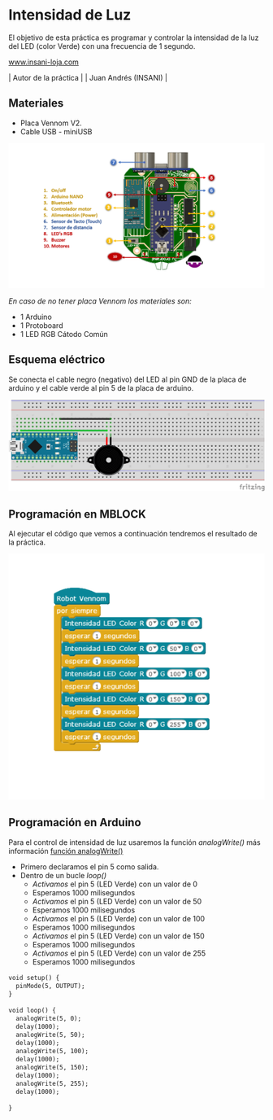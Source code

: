 # Intensidad de Luz

El objetivo de esta práctica es programar y controlar la intensidad de la luz del LED (color Verde) con una frecuencia de 1 segundo.


www.insani-loja.com

| Autor de la práctica |
| Juan Andrés (INSANI) |


## Materiales
- Placa Vennom V2.
- Cable USB - miniUSB

![Placa de programacion Vennom](https://github.com/jandrs300/Bloques_M/blob/master/ejemplos_vennom/Version_2/placa-version2.png)

*En caso de no tener placa Vennom los materiales son:*
- 1 Arduino
- 1 Protoboard
- 1 LED RGB Cátodo Común


## Esquema eléctrico
Se conecta el cable negro (negativo) del LED al pin GND de la placa de arduino y el cable verde  al pin  5 de la placa de arduino.

![Esquema de conexión](https://github.com/jandrs300/Bloques_M/blob/master/ejemplos_vennom/Version_2/Guerra_Galaxias_buzzer/guerra_galaxias_f.png)



## Programación en MBLOCK
Al ejecutar el código que vemos a continuación tendremos el resultado de la práctica.

![programa en mblock intensidad de LEDS Arduino](https://github.com/jandrs300/Bloques_M/blob/master/ejemplos_vennom/Version_2/intensidad_luz/intensidad%20de%20luz.png)


## Programación en Arduino
Para el control de intensidad de luz usaremos la función *analogWrite()* más información [función analogWrite()](https://www.arduino.cc/reference/en/language/functions/analog-io/analogwrite/)
 
- Primero declaramos el pin 5 como salida.
- Dentro de un bucle *loop()*
	- *Activamos* el pin 5 (LED Verde) con un valor de 0
	- Esperamos 1000 milisegundos
	- *Activamos* el pin 5 (LED Verde) con un valor de 50
	- Esperamos 1000 milisegundos
    - *Activamos* el pin 5 (LED Verde) con un valor de 100
	- Esperamos 1000 milisegundos
    - *Activamos* el pin 5 (LED Verde) con un valor de 150
	- Esperamos 1000 milisegundos
    - *Activamos* el pin 5 (LED Verde) con un valor de 255
	- Esperamos 1000 milisegundos


```
void setup() {
  pinMode(5, OUTPUT);
}

void loop() {
  analogWrite(5, 0);
  delay(1000);
  analogWrite(5, 50);
  delay(1000);
  analogWrite(5, 100);
  delay(1000);
  analogWrite(5, 150);
  delay(1000);
  analogWrite(5, 255);
  delay(1000);

}

```


